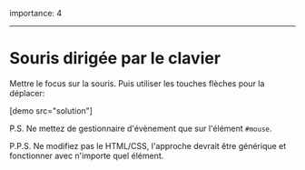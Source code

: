 importance: 4

---

# Souris dirigée par le clavier

Mettre le focus sur la souris. Puis utiliser les touches flèches pour la déplacer:

[demo src="solution"]

P.S. Ne mettez de gestionnaire d'évènement que sur l'élément `#mouse`.

P.P.S. Ne modifiez pas le HTML/CSS, l'approche devrait être générique et fonctionner avec n'importe quel élément.
